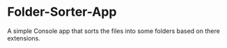 # Folder-Sorter-App

A simple Console app that sorts the files into some folders based on there extensions.